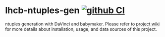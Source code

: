 # lhcb-ntuples-gen [![github CI](https://github.com/umd-lhcb/lhcb-ntuples-gen/workflows/CI/badge.svg?branch=build)](https://github.com/umd-lhcb/lhcb-ntuples-gen/actions?query=workflow%3ACI)

ntuples generation with DaVinci and babymaker.
Please refer to [project wiki](https://umd-lhcb.github.io/lhcb-ntuples-gen/)
for more details about installation, usage, and data sources of this project.
